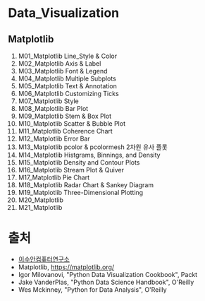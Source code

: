 # Data_Visualization

## Matplotlib

1. M01_Matplotlib Line_Style & Color
2. M02_Matplotlib Axis & Label
3. M03_Matplotlib Font & Legend
4. M04_Matplotlib Multiple Subplots
5. M05_Matplotlib Text & Annotation 
7. M06_Matplotlib Customizing Ticks 
8. M07_Matplotlib Style
9. M08_Matplotlib Bar Plot
10. M09_Matplotlib Stem & Box Plot
11. M10_Matplotlib Scatter & Bubble Plot
12. M11_Matplotlib Coherence Chart
13. M12_Matplotlib Error Bar 
14. M13_Matplotlib pcolor & pcolormesh 2차원 유사 플롯
15. M14_Matplotlib Histgrams, Binnings, and Density
16. M15_Matplotlib Density and Contour Plots
17. M16_Matplotlib Stream Plot & Quiver
18. M17_Matplotlib Pie Chart
19. M18_Matplotlib Radar Chart & Sankey Diagram
20. M19_Matplotlib Three-Dimensional Plotting
21. M20_Matplotlib
22. M21_Matplotlib



# 출처

* [이수안컴퓨터연구소](https://www.youtube.com/playlist?list=PL7ZVZgsnLwEGR11m7oLOSa0pBWCc3TMaL)
* Matplotlib, https://matplotlib.org/
* Igor Milovanovi, "Python Data Visualization Cookbook", Packt
* Jake VanderPlas, "Python Data Science Handbook", O'Reilly
* Wes Mckinney, "Python for Data Analysis", O'Reilly
